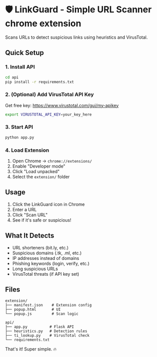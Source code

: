 # 🛡️ LinkGuard - Simple URL Scanner chrome extension

Scans URLs to detect suspicious links using heuristics and VirusTotal.

## Quick Setup

### 1. Install API
```bash
cd api
pip install -r requirements.txt
```

### 2. (Optional) Add VirusTotal API Key
Get free key: https://www.virustotal.com/gui/my-apikey

```bash
export VIRUSTOTAL_API_KEY=your_key_here
```

### 3. Start API
```bash
python app.py
```

### 4. Load Extension
1. Open Chrome → `chrome://extensions/`
2. Enable "Developer mode"
3. Click "Load unpacked"
4. Select the `extension/` folder

## Usage

1. Click the LinkGuard icon in Chrome
2. Enter a URL
3. Click "Scan URL"
4. See if it's safe or suspicious!

## What It Detects

- URL shorteners (bit.ly, etc.)
- Suspicious domains (.tk, .ml, etc.)
- IP addresses instead of domains
- Phishing keywords (login, verify, etc.)
- Long suspicious URLs
- VirusTotal threats (if API key set)

## Files

```
extension/
├── manifest.json    # Extension config
├── popup.html       # UI
└── popup.js         # Scan logic

api/
├── app.py          # Flask API
├── heuristics.py   # Detection rules
├── ti_lookup.py    # VirusTotal check
└── requirements.txt
```

That's it! Super simple. 🔥
